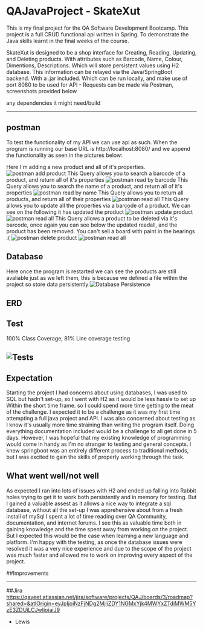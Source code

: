 # QAJavaProject - SkateXut

This is my final project for the QA Software Development Bootcamp. This project is a full CRUD functional api written in Spring. To demonstrate the Java skills learnt in the final weeks of the course.

SkateXut is designed to be a shop interface for Creating, Reading, Updating, and Deleting products. With attributes such as Barcode, Name, Colour, Dimentions, Descriptions. Which will store persistent values using H2 database. This information can be relayed via the Java/SpringBoot backend. With a .jar included. Which can be run locally, and make use of port 8080 to be used for API - Requests can be made via Postman, screenshots provided below


any dependencies it might need/build




--------------------------------------------

## postman

To test the functionality of my API we can use api as such. When the program is running our base URL is http://localhost:8080/ and we append the functionality as seen in the pictures below:

Here I'm adding a new product and all of it's properties.
![postman add product](/Documentation/postman1.png)
This Query allows you to search a barcode of a product, and return all of it's properties
![postman read by barcode](/Documentation/postman2.png)
This Query allows you to search the name of a product, and return all of it's properties
![postman read by name](/Documentation/postman3.png)
This Query allows you to return all products, and return all of their properties
![postman read all](/Documentation/postman4.png)
This Query allows you to update all the properties via a barcode of a product. We can see on the following it has updated the product
![postman update product](/Documentation/postman5.png)
![postman read all](/Documentation/postman6.png)
This Query allows a product to be deleted via it's barcode, once again you can see below the updated readall, and the product has been removed. You can't sell a board with paint in the bearings :(
![postman delete product](/Documentation/postman7.png)
![postman read all](/Documentation/postman8.png)


## Database

Here once the program is restarted we can see the products are still avaliable just as we left them, this is because we defined a file within the project so store data persistently
![Database Persistence](/Documentation/SQL1.png)



## ERD


## Test

100% Class Coverage, 81% Line coverage testing

![Tests](/Documentation/Test.png)
--------------------------------------------

## Expectation
Starting the project I had concerns about using databases, I was used to SQL but hadn't set-up, so I went with H2 as it would be less hassle to set up Within the short time frame. so I could spend more time getting to the meat of the challenge. 
I expected it to be a challenge as it was my first time attempting a full java project and API. I was also concerned about testing as I know it's usually more time straining than writing the program itself. Doing everything documentation included would be a challenge to all get done in 5 days.
However, I was hopeful that my existing knowledge of programming would come in handy as I'm no stranger to testing and general concepts. I knew springboot was an entirely different process to traditional methods, but I was excited to gain the skills of properly working through the task.

## What went well/not well
As expected I ran into lots of issues with H2 and ended up falling into Rabbit holes trying to get it to work both persistently and in memory for testing. But I gained a valuable assest as it allows a nice way to integrate a sql database, without all the set-up I was apprehensive about from a fresh install of mySql
I spent a lot of time reading over QA Community, documentation, and internet forums. I see this as valuable time both in gaining knowledge and the time spent away from working on the project. But I expected this would be the case when learning a new language and platform.
I'm happy with the testing, as once the database issues were resolved it was a very nice experience and due to the scope of the project was much faster and allowed me to work on improving every aspect of the project.

##Improvements



--------------------------------------------
##Jira
https://qayeet.atlassian.net/jira/software/projects/QAJ/boards/3/roadmap?shared=&atlOrigin=eyJpIjoiNzFjNDg2MjliZDY1NGMxYjk4MWYxZTdiMWM5YzE3ZDUiLCJwIjoiaiJ9

- Lewis